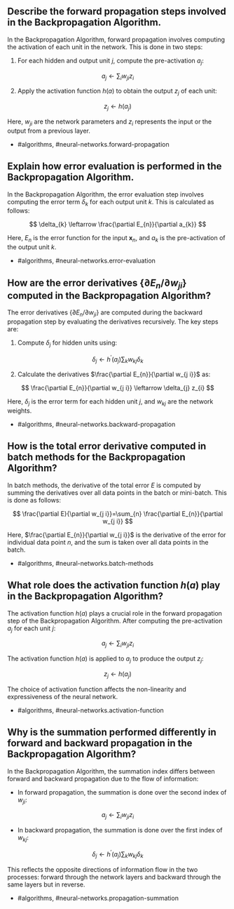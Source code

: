 ## Describe the forward propagation steps involved in the Backpropagation Algorithm.

In the Backpropagation Algorithm, forward propagation involves computing the activation of each unit in the network. This is done in two steps:

1. For each hidden and output unit $j$, compute the pre-activation $a_j$:

$$
a_{j} \leftarrow \sum_{i} w_{j i} z_{i}
$$

2. Apply the activation function $h(a)$ to obtain the output $z_j$ of each unit:

$$
z_{j} \leftarrow h\left(a_{j}\right)
$$

Here, $w_{j i}$ are the network parameters and $z_i$ represents the input or the output from a previous layer.

- #algorithms, #neural-networks.forward-propagation

  
## Explain how error evaluation is performed in the Backpropagation Algorithm.

In the Backpropagation Algorithm, the error evaluation step involves computing the error term $\delta_k$ for each output unit $k$. This is calculated as follows:

$$
\delta_{k} \leftarrow \frac{\partial E_{n}}{\partial a_{k}}
$$

Here, $E_n$ is the error function for the input $\mathbf{x}_n$, and $a_k$ is the pre-activation of the output unit $k$.

- #algorithms, #neural-networks.error-evaluation

## How are the error derivatives $\left\{\partial E_{n} / \partial w_{j i}\right\}$ computed in the Backpropagation Algorithm?

The error derivatives $\left\{\partial E_{n} / \partial w_{j i}\right\}$ are computed during the backward propagation step by evaluating the derivatives recursively. The key steps are:

1. Compute $\delta_{j}$ for hidden units using:

$$
\delta_{j} \leftarrow h^{\prime}\left(a_{j}\right) \sum_{k} w_{k j} \delta_{k}
$$

2. Calculate the derivatives $\frac{\partial E_{n}}{\partial w_{j i}}$ as:

$$
\frac{\partial E_{n}}{\partial w_{j i}} \leftarrow \delta_{j} z_{i}
$$

Here, $\delta_j$ is the error term for each hidden unit $j$, and $w_{k j}$ are the network weights.

- #algorithms, #neural-networks.backward-propagation

## How is the total error derivative computed in batch methods for the Backpropagation Algorithm?

In batch methods, the derivative of the total error $E$ is computed by summing the derivatives over all data points in the batch or mini-batch. This is done as follows:

$$
\frac{\partial E}{\partial w_{j i}}=\sum_{n} \frac{\partial E_{n}}{\partial w_{j i}}
$$

Here, $\frac{\partial E_{n}}{\partial w_{j i}}$ is the derivative of the error for individual data point $n$, and the sum is taken over all data points in the batch.

- #algorithms, #neural-networks.batch-methods

## What role does the activation function $h(a)$ play in the Backpropagation Algorithm?

The activation function $h(a)$ plays a crucial role in the forward propagation step of the Backpropagation Algorithm. After computing the pre-activation $a_j$ for each unit $j$:

$$
a_{j} \leftarrow \sum_{i} w_{j i} z_{i}
$$

The activation function $h(a)$ is applied to $a_j$ to produce the output $z_j$:

$$
z_{j} \leftarrow h\left(a_{j}\right)
$$

The choice of activation function affects the non-linearity and expressiveness of the neural network.

- #algorithms, #neural-networks.activation-function

## Why is the summation performed differently in forward and backward propagation in the Backpropagation Algorithm?

In the Backpropagation Algorithm, the summation index differs between forward and backward propagation due to the flow of information:

- In forward propagation, the summation is done over the second index of $w_{j i}$:

$$
a_{j} \leftarrow \sum_{i} w_{j i} z_{i}
$$

- In backward propagation, the summation is done over the first index of $w_{k j}$:

$$
\delta_{j} \leftarrow h^{\prime}\left(a_{j}\right) \sum_{k} w_{k j}\delta_{k}
$$

This reflects the opposite directions of information flow in the two processes: forward through the network layers and backward through the same layers but in reverse.

- #algorithms, #neural-networks.propagation-summation